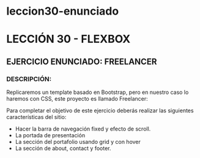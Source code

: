 # leccion30-enunciado
# LECCIÓN 30 - FLEXBOX
## EJERCICIO ENUNCIADO: FREELANCER
### DESCRIPCIÓN:

Replicaremos un template basado en Bootstrap, pero en nuestro caso lo haremos con CSS, este proyecto es llamado Freelancer:

Para completar el objetivo de este ejercicio deberás realizar las siguientes características del sitio:

  - Hacer la barra de navegación fixed y efecto de scroll.
  - La portada de presentación
  - La sección del portafolio usando grid y con hover
  - La sección de about, contact y footer.
